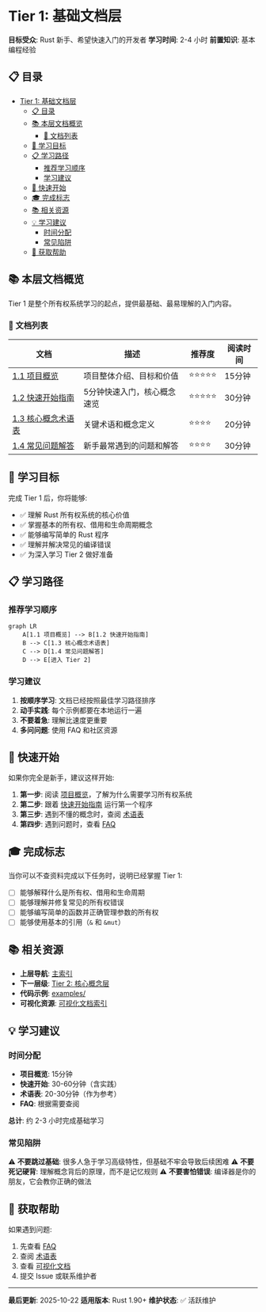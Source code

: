 # Tier 1: 基础文档层

**目标受众**: Rust 新手、希望快速入门的开发者
**学习时间**: 2-4 小时
**前置知识**: 基本编程经验

## 📋 目录

- [Tier 1: 基础文档层](#tier-1-基础文档层)
  - [📋 目录](#-目录)
  - [📚 本层文档概览](#-本层文档概览)
    - [📖 文档列表](#-文档列表)
  - [🎯 学习目标](#-学习目标)
  - [📋 学习路径](#-学习路径)
    - [推荐学习顺序](#推荐学习顺序)
    - [学习建议](#学习建议)
  - [🚀 快速开始](#-快速开始)
  - [🎓 完成标志](#-完成标志)
  - [📚 相关资源](#-相关资源)
  - [💡 学习建议](#-学习建议)
    - [时间分配](#时间分配)
    - [常见陷阱](#常见陷阱)
  - [🤝 获取帮助](#-获取帮助)

## 📚 本层文档概览

Tier 1 是整个所有权系统学习的起点，提供最基础、最易理解的入门内容。

### 📖 文档列表

| 文档 | 描述 | 推荐度 | 阅读时间 |
|------|------|--------|----------|
| [1.1 项目概览](./1.1_项目概览.md) | 项目整体介绍、目标和价值 | ⭐⭐⭐⭐⭐ | 15分钟 |
| [1.2 快速开始指南](./1.2_快速开始指南.md) | 5分钟快速入门，核心概念速览 | ⭐⭐⭐⭐⭐ | 30分钟 |
| [1.3 核心概念术语表](./1.3_核心概念术语表.md) | 关键术语和概念定义 | ⭐⭐⭐⭐ | 20分钟 |
| [1.4 常见问题解答](./1.4_常见问题解答.md) | 新手最常遇到的问题和解答 | ⭐⭐⭐⭐ | 30分钟 |

## 🎯 学习目标

完成 Tier 1 后，你将能够:

- ✅ 理解 Rust 所有权系统的核心价值
- ✅ 掌握基本的所有权、借用和生命周期概念
- ✅ 能够编写简单的 Rust 程序
- ✅ 理解并解决常见的编译错误
- ✅ 为深入学习 Tier 2 做好准备

## 📋 学习路径

### 推荐学习顺序

```mermaid
graph LR
    A[1.1 项目概览] --> B[1.2 快速开始指南]
    B --> C[1.3 核心概念术语表]
    C --> D[1.4 常见问题解答]
    D --> E[进入 Tier 2]
```

### 学习建议

1. **按顺序学习**: 文档已经按照最佳学习路径排序
2. **动手实践**: 每个示例都要在本地运行一遍
3. **不要着急**: 理解比速度更重要
4. **多问问题**: 使用 FAQ 和社区资源

## 🚀 快速开始

如果你完全是新手，建议这样开始:

1. **第一步**: 阅读 [项目概览](./1.1_项目概览.md)，了解为什么需要学习所有权系统
2. **第二步**: 跟着 [快速开始指南](./1.2_快速开始指南.md) 运行第一个程序
3. **第三步**: 遇到不懂的概念时，查阅 [术语表](./1.3_核心概念术语表.md)
4. **第四步**: 遇到问题时，查看 [FAQ](./1.4_常见问题解答.md)

## 🎓 完成标志

当你可以不查资料完成以下任务时，说明已经掌握 Tier 1:

- [ ] 能够解释什么是所有权、借用和生命周期
- [ ] 能够理解并修复常见的所有权错误
- [ ] 能够编写简单的函数并正确管理参数的所有权
- [ ] 能够使用基本的引用（`&` 和 `&mut`）

## 📚 相关资源

- **上层导航**: [主索引](../00_MASTER_INDEX.md)
- **下一层级**: [Tier 2: 核心概念层](../tier2_core_concepts/README.md)
- **代码示例**: [examples/](../../examples/)
- **可视化资源**: [可视化文档索引](../VISUALIZATION_INDEX.md)

## 💡 学习建议

### 时间分配

- **项目概览**: 15分钟
- **快速开始**: 30-60分钟（含实践）
- **术语表**: 20-30分钟（作为参考）
- **FAQ**: 根据需要查阅

**总计**: 约 2-3 小时完成基础学习

### 常见陷阱

⚠️ **不要跳过基础**: 很多人急于学习高级特性，但基础不牢会导致后续困难
⚠️ **不要死记硬背**: 理解概念背后的原理，而不是记忆规则
⚠️ **不要害怕错误**: 编译器是你的朋友，它会教你正确的做法

## 🤝 获取帮助

如果遇到问题:

1. 先查看 [FAQ](./1.4_常见问题解答.md)
2. 查阅 [术语表](./1.3_核心概念术语表.md)
3. 查看 [可视化文档](../VISUALIZATION_INDEX.md)
4. 提交 Issue 或联系维护者

---

**最后更新**: 2025-10-22
**适用版本**: Rust 1.90+
**维护状态**: ✅ 活跃维护
